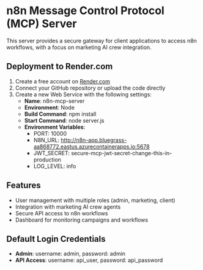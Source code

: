 # n8n Message Control Protocol (MCP) Server

This server provides a secure gateway for client applications to access n8n workflows, with a focus on marketing AI crew integration.

## Deployment to Render.com

1. Create a free account on [Render.com](https://render.com)
2. Connect your GitHub repository or upload the code directly
3. Create a new Web Service with the following settings:
   - **Name**: n8n-mcp-server
   - **Environment**: Node
   - **Build Command**: npm install
   - **Start Command**: node server.js
   - **Environment Variables**:
     - PORT: 10000
     - N8N_URL: http://n8n-app.bluegrass-aa868772.eastus.azurecontainerapps.io:5678
     - JWT_SECRET: secure-mcp-jwt-secret-change-this-in-production
     - LOG_LEVEL: info

## Features

- User management with multiple roles (admin, marketing, client)
- Integration with marketing AI crew agents
- Secure API access to n8n workflows
- Dashboard for monitoring campaigns and workflows

## Default Login Credentials

- **Admin**: username: admin, password: admin
- **API Access**: username: api_user, password: api_password
